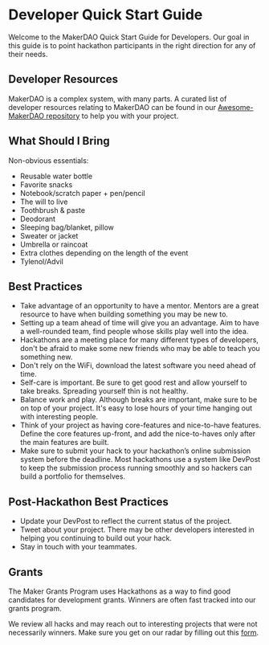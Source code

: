 # Developer Quick Start Guide

Welcome to the MakerDAO Quick Start Guide for Developers. Our goal in this guide is to point hackathon participants in the right direction for any of their needs.

## Developer Resources

MakerDAO is a complex system, with many parts. A curated list of developer resources relating to MakerDAO can be found in our [Awesome-MakerDAO repository](https://github.com/makerdao/awesome-makerdao/blob/master/README.md#developer-resources) to help you with your project.

## What Should I Bring

Non-obvious essentials:

- Reusable water bottle
- Favorite snacks
- Notebook/scratch paper + pen/pencil
- The will to live
- Toothbrush & paste
- Deodorant
- Sleeping bag/blanket, pillow
- Sweater or jacket
- Umbrella or raincoat
- Extra clothes depending on the length of the event
- Tylenol/Advil

## Best Practices

- Take advantage of an opportunity to have a mentor. Mentors are a great resource to have when building something you may be new to.
- Setting up a team ahead of time will give you an advantage. Aim to have a well-rounded team, find people whose skills play well into the idea.
- Hackathons are a meeting place for many different types of developers, don't be afraid to make some new friends who may be able to teach you something new.
- Don't rely on the WiFi, download the latest software you need ahead of time.
- Self-care is important. Be sure to get good rest and allow yourself to take breaks. Spreading yourself thin is not healthy.
- Balance work and play. Although breaks are important, make sure to be on top of your project. It's easy to lose hours of your time hanging out with interesting people.
- Think of your project as having core-features and nice-to-have features. Define the core features up-front, and add the nice-to-haves only after the main features are built.
- Make sure to submit your hack to your hackathon’s online submission system before the deadline. Most hackathons use a system like DevPost to keep the submission process running smoothly and so hackers can build a portfolio for themselves.

## Post-Hackathon Best Practices

- Update your DevPost to reflect the current status of the project.
- Tweet about your project. There may be other developers interested in helping you continuing to build out your hack.
- Stay in touch with your teammates.

## Grants

The Maker Grants Program uses Hackathons as a way to find good candidates for development grants. Winners are often fast tracked into our grants program.

We review all hacks and may reach out to interesting projects that were not necessarily winners. Make sure you get on our radar by filling out this [form](https://airtable.com/shrmEMdxtYDUKtEkU).
